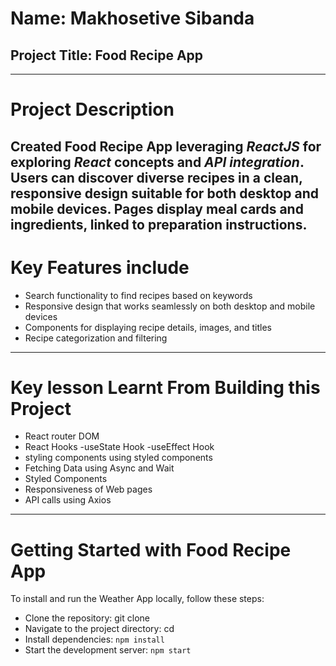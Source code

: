 
# Name: **Makhosetive Sibanda**
## Project Title: **Food Recipe App**
-----------------------------------------------------------------------------------------------------------------------------------------------------------------------
# Project Description 

Created **Food Recipe App** leveraging **<em>ReactJS</em>** for exploring **<em>React</em>** concepts and **<em>API integration</em>**. Users can discover diverse recipes in a clean, responsive design suitable for both desktop and mobile devices. Pages display meal cards and ingredients, linked to preparation instructions.
-----------------------------------------------------------------------------------------------------------------------------------------------------------------------
# Key Features include
+ Search functionality to find recipes based on keywords
+ Responsive design that works seamlessly on both desktop and mobile devices
+ Components for displaying recipe details, images, and titles
+ Recipe categorization and filtering
-----------------------------------------------------------------------------------------------------------------------------------------------------------------------
# Key lesson Learnt From Building this Project
+ React router DOM
+ React Hooks
-useState Hook
-useEffect Hook
+ styling components using styled components 
+ Fetching Data using Async and Wait
+ Styled Components
+ Responsiveness of Web pages
+ API calls using Axios
-----------------------------------------------------------------------------------------------------------------------------------------------------------------------
# Getting Started with Food Recipe App
To install and run the Weather App locally, follow these steps:
+ Clone the repository: git clone 
+ Navigate to the project directory: cd 
+ Install dependencies: `npm install`
+ Start the development server: `npm start`

